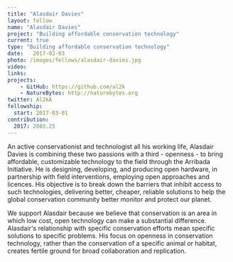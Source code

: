```yaml
---
title: "Alasdair Davies"
layout: fellow
name: "Alasdair Davies"
project: "Building affordable conservation technology"
current: true
type: "Building affordable conservation technology"
date:   2017-02-03
photo: /images/fellows/alasdair-davies.jpg
video: 
links: 
projects:
    - GitHub: https://github.com/al2k
    - NatureBytes: http://naturebytes.org
twitter: Al2kA
fellowship:
  start: 2017-03-01
contribution:
  2017: 2083.25
---
```

An active conservationist and technologist all his working life, Alasdair Davies is combining these two passions with a third - openness - to bring affordable, customizable technology  to the field through the Arribada Initiative. He is designing, developing, and producing open hardware, in partnership with field interventions, employing open approaches and licences. His objective is to break down the barriers that inhibit access to such technologies, delivering better, cheaper, reliable solutions to help the global conservation community better monitor and protect our planet.

We support Alasdair because we believe that conservation is an area in which low cost, open technology can make a substantial difference. Alasdair's  relationship with specific  conservation efforts mean specific solutions to specific problems. His  focus on openness in conservation technology, rather than the  conservation of a specific animal or habitat, creates fertile ground for  broad collaboration and replication.